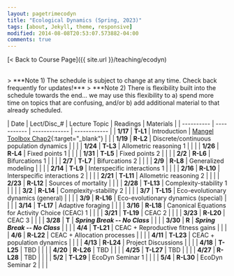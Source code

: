 ```yaml
---
layout: pagetrimecodyn
title: "Ecological Dynamics (Spring, 2023)"
tags: [about, Jekyll, theme, responsive]
modified: 2014-08-08T20:53:07.573882-04:00
comments: true
---
```


[< Back to Course Page]({{ site.url }}/teaching/ecodyn)  

<!-- [< Back to Syllabus]({{ site.url }}/teaching/ecodyn/syllabus)   -->

<br>
> ***Note 1) The schedule is subject to change at any time. Check back frequently for updates!***  
> ***Note 2) There is flexibility built into the schedule towards the end... we may use this flexibility to a) spend more time on topics that are confusing, and/or b) add additional material to that already scheduled.   
<br>


<style>
table{
    border-collapse: collapse;
    border-spacing: 0;
    /* border:1px solid #808080; */
}

/* th{
    border:1px solid #808080;
}

td{
    border:1px solid #808080;
} */
tr:nth-child(even) {background: #CCC}
tr:nth-child(odd) {background: #FFF}
</style>

| Date | Lect/Disc_# | Lecture Topic | Readings | Materials |
| ---------- | ----------- | ------------- | ------------ |
| **1/17**  | **T-L1** |  Introduction | [Mangel Toolbox Chap2](http://jdyeakel.github.io/teaching/ecodyn/Mangel_TBT2.pdf){:target="_blank"} |     |
| **1/19**  | **R-L2** |  Discrete/continuous population dynamics |     |     |
| **1/24**  | **T-L3** | Allometric reasoning 1 |     |     |
| **1/26**  | **R-L4** |  Fixed points 1 |  |     |
| **1/31**  | **T-L5** | Fixed points 2 |  |     |
| **2/2**  | **R-L6** | Bifurcations 1 |  |     |
| **2/7** | **T-L7** |  Bifurcations 2 |     |    |
| **2/9** | **R-L8** |  Generalized modeling |  |    |
| **2/14** | **T-L9** | Interspecific interactions 1 |    |    |
| **2/16** | **R-L10** | Interspecific interactions 2 |  |    |
| **2/21** | **T-L11** | Allometric reasoning 2 |  |    |
| **2/23** | **R-L12** | Sources of mortality |     |  |
| **2/28** | **T-L13** | Complexity-stability 1 |  |    |
| **3/2** | **R-L14** | Complexity-stability 2 |  |    |
| **3/7** | **T-L15** | Eco-evolutionary dynamics (general) |   |    |
| **3/9** | **R-L16** | Eco-evolutionary dynamics (special)  |    |    |
| **3/14** | **T-L17** | Adaptive foraging |  |    |
| **3/16** | **R-L18** | Canonical Equations for Activity Choice (CEAC) 1 |  |    |
| **3/21** | **T-L19** | CEAC 2 |   |    |
| **3/23** | **R-L20** | CEAC 3 |  |    |
| **3/28** | **T** |  ***Spring Break -- No Class*** |    |  |
| **3/30** | **R** |  ***Spring Break -- No Class*** |    |  |
| **4/4** | **T-L21** | CEAC + Reproductive fitness gains |  |    |
| **4/6** | **R-L22** | CEAC + Allocation processes |  |    |
| **4/11** | **T-L23** | CEAC + population dynamics |  |  |
| **4/13** | **R-L24** | Project Discussions |  |    |
| **4/18** | **T-L25** | TBD |   |    |
| **4/20** | **R-L26** | TBD |  |    |
| **4/25** | **T-L27** | TBD  |  |    |
| **4/27** | **R-L28** | TBD |  |    |
| **5/2** | **T-L29** |  EcoDyn Seminar 1 |  |    |
| **5/4** | **R-L30** | EcoDyn Seminar 2 |  |    |



<!-- | **12/8** | **(T-L26)** | Communities | Community assembly, succession | Bowman Ch. 17 |    |
| **12/10** | **(R-L27)** | Biogeography | Patterns of species diversity | Bowman Ch. 18 |    |
|     **12/11**    | **(F-D14)** | Disc 14 | Modeling colonization & extinction  | |  | -->
<!-- | **11/17** | **(T-L22)** | Disease 1 | The dynamics of disease | TBD |    |
| **11/19** | **(R-L23)** | Disease 2 | Epidemics and pandemics |  |    | -->

<!---
| **11/17** | **23-T** | Interactions | Mutualism and commensalism | Bowman Ch. 15 |    |
| **11/19** | **24-R** | Networks | Interactions across ecological networks | TBD |    |
|         | | **Disc-12** |  Analyzing ecological networks |  | HW-9 due |--->